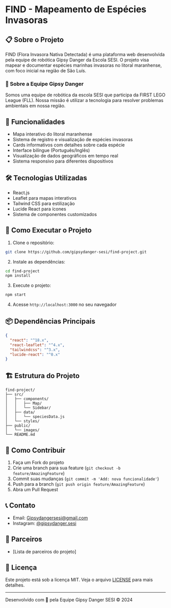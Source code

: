 # FIND - Mapeamento de Espécies Invasoras

## 📋 Sobre o Projeto

FIND (Flora Invasora Nativa Detectada) é uma plataforma web desenvolvida pela equipe de robótica Gipsy Danger da Escola SESI. O projeto visa mapear e documentar espécies marinhas invasoras no litoral maranhense, com foco inicial na região de São Luís.

### 🤖 Sobre a Equipe Gipsy Danger

Somos uma equipe de robótica da escola SESI que participa da FIRST LEGO League (FLL). Nossa missão é utilizar a tecnologia para resolver problemas ambientais em nossa região.

## 🌟 Funcionalidades

- Mapa interativo do litoral maranhense
- Sistema de registro e visualização de espécies invasoras
- Cards informativos com detalhes sobre cada espécie
- Interface bilíngue (Português/Inglês)
- Visualização de dados geográficos em tempo real
- Sistema responsivo para diferentes dispositivos

## 🛠️ Tecnologias Utilizadas

- React.js
- Leaflet para mapas interativos
- Tailwind CSS para estilização
- Lucide React para ícones
- Sistema de componentes customizados

## 🚀 Como Executar o Projeto

1. Clone o repositório:
```bash
git clone https://github.com/gipsydanger-sesi/find-project.git
```

2. Instale as dependências:
```bash
cd find-project
npm install
```

3. Execute o projeto:
```bash
npm start
```

4. Acesse `http://localhost:3000` no seu navegador

## 📦 Dependências Principais

```json
{
  "react": "^18.x",
  "react-leaflet": "^4.x",
  "tailwindcss": "^3.x",
  "lucide-react": "^0.x"
}
```

## 🏗️ Estrutura do Projeto

```
find-project/
├── src/
│   ├── components/
│   │   ├── Map/
│   │   └── Sidebar/
│   ├── data/
│   │   └── speciesData.js
│   └── styles/
├── public/
│   └── images/
└── README.md
```

## 🤝 Como Contribuir

1. Faça um Fork do projeto
2. Crie uma branch para sua feature (`git checkout -b feature/AmazingFeature`)
3. Commit suas mudanças (`git commit -m 'Add: nova funcionalidade'`)
4. Push para a branch (`git push origin feature/AmazingFeature`)
5. Abra um Pull Request

## 📞 Contato

- Email: Gipsydangersesi@gmail.com
- Instagram: [@gipsydanger.sesi](https://instagram.com/gipsydanger.sesi)

## 🤝 Parceiros

- [Lista de parceiros do projeto]

## 📄 Licença

Este projeto está sob a licença MIT. Veja o arquivo [LICENSE](LICENSE) para mais detalhes.

---

Desenvolvido com 💙 pela Equipe Gipsy Danger SESI © 2024
